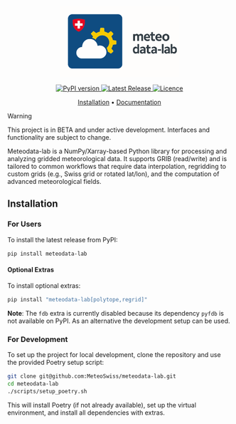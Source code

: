 <p align="center">
  <picture>
    <img src="meteodata_lab_logo_with_name-optimized.gif" height="160">
  </picture>
</p>

<p align="center">
    <a href="https://pypi.org/project/meteodata-lab/">
    <img src="https://img.shields.io/pypi/v/meteodata-lab.svg?color=ff69b4" alt="PyPI version">
    </a>
    <a href="https://github.com/meteoswiss/meteodata-lab/releases">
    <img src="https://img.shields.io/github/v/release/meteoswiss/meteodata-lab?color=purple&label=Release" alt="Latest Release">
    </a>
    <a href="https://opensource.org/licenses/mit">
    <img src="https://img.shields.io/badge/licence-MIT-blue.svg" alt="Licence">
    </a>
</p>

<p align="center">
    <a href="#installation">Installation</a> •
    <a href="https://meteoswiss.github.io/meteodata-lab/">Documentation</a>
</p>

> [!WARNING]
> This project is in BETA and under active development. Interfaces and functionality are subject to change.

Meteodata-lab is a NumPy/Xarray-based Python library for processing and analyzing gridded meteorological data. It supports GRIB (read/write) and is tailored to common workflows that require data interpolation, regridding to custom grids (e.g., Swiss grid or rotated lat/lon), and the computation of advanced meteorological fields.

## Installation


### For Users

To install the latest release from PyPI:

```bash
pip install meteodata-lab
```
#### Optional Extras
To install optional extras:
```bash
pip install "meteodata-lab[polytope,regrid]"
```
**Note**: The `fdb` extra is currently disabled because its dependency `pyfdb` is not available on PyPI. As an alternative the development setup can be used.

### For Development
To set up the project for local development, clone the repository and use the provided Poetry setup script:
```bash
git clone git@github.com:MeteoSwiss/meteodata-lab.git
cd meteodata-lab
./scripts/setup_poetry.sh
```
This will install Poetry (if not already available), set up the virtual environment, and install all dependencies with extras.
